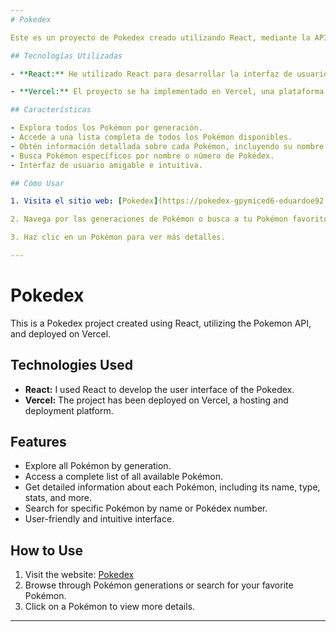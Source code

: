```yaml
---
# Pokedex

Este es un proyecto de Pokedex creado utilizando React, mediante la API de Pokemon y se encuentra implementado en Vercel.

## Tecnologías Utilizadas

- **React:** He utilizado React para desarrollar la interfaz de usuario de la Pokedex.

- **Vercel:** El proyecto se ha implementado en Vercel, una plataforma de alojamiento y despliegue.

## Características

- Explora todos los Pokémon por generación.
- Accede a una lista completa de todos los Pokémon disponibles.
- Obtén información detallada sobre cada Pokémon, incluyendo su nombre, tipo, estadísticas y más.
- Busca Pokémon específicos por nombre o número de Pokédex.
- Interfaz de usuario amigable e intuitiva.

## Cómo Usar

1. Visita el sitio web: [Pokedex](https://pokedex-gpymiced6-eduardoe92.vercel.app/)

2. Navega por las generaciones de Pokémon o busca a tu Pokémon favorito.

3. Haz clic en un Pokémon para ver más detalles.

---
```


# Pokedex

This is a Pokedex project created using React, utilizing the Pokemon API, and deployed on Vercel.

## Technologies Used

- **React:** I used React to develop the user interface of the Pokedex.
- **Vercel:** The project has been deployed on Vercel, a hosting and deployment platform.

## Features

- Explore all Pokémon by generation.
- Access a complete list of all available Pokémon.
- Get detailed information about each Pokémon, including its name, type, stats, and more.
- Search for specific Pokémon by name or Pokédex number.
- User-friendly and intuitive interface.

## How to Use

1. Visit the website: [Pokedex](https://pokedex-gpymiced6-eduardoe92.vercel.app/)
2. Browse through Pokémon generations or search for your favorite Pokémon.
3. Click on a Pokémon to view more details.
---

